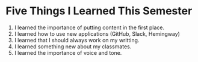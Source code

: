 # Five Things I Learned This Semester

1. I learned the importance of putting content in the first place.
2. I learned how to use new applications (GitHub, Slack, Hemingway)
3. I learned that I should always work on my writting. 
4. I learned something new about my classmates.
5. I learned the importance of voice and tone.
